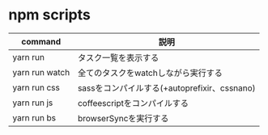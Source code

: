 # npm scripts
command|説明
---|---
yarn run|タスク一覧を表示する
yarn run watch|全てのタスクをwatchしながら実行する
yarn run css|sassをコンパイルする(+autoprefixir、cssnano)
yarn run js|coffeescriptをコンパイルする
yarn run bs|browserSyncを実行する